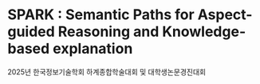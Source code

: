 # SPARK : Semantic Paths for Aspect-guided Reasoning and Knowledge-based explanation
2025년 한국정보기술학회 하계종합학술대회 및 대학생논문경진대회

